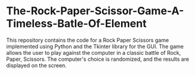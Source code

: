 # The-Rock-Paper-Scissor-Game-A-Timeless-Batle-Of-Element
This repository contains the code for a Rock Paper Scissors game implemented using Python and the Tkinter library for the GUI. The game allows the user to play against the computer in a classic battle of Rock, Paper, Scissors. The computer's choice is randomized, and the results are displayed on the screen.
